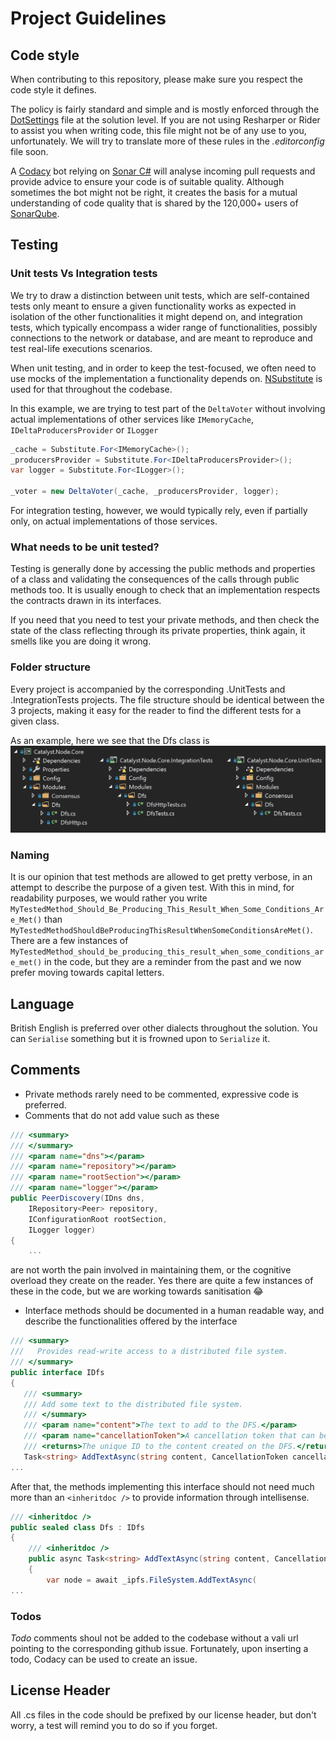 # Project Guidelines

## Code style

When contributing to this repository, please make sure you respect the code style it defines.

The policy is fairly standard and simple and is mostly enforced through the [DotSettings](https://github.com/catalyst-network/Catalyst.Node/blob/develop/src/Catalyst.sln.DotSettings) file at the solution level. If you are not using Resharper or Rider to assist you when writing code, this file might not be of any use to you, unfortunately.  We will try to translate more of these rules in the _.editorconfig_ file soon.

A [Codacy](https://www.codacy.com) bot relying on [Sonar C#](https://github.com/SonarSource/sonar-dotnet) will analyse incoming pull requests and provide advice to ensure your code is of suitable quality. Although sometimes the bot might not be right, it creates the basis for a mutual understanding of code quality that is shared by the 120,000+ users of [SonarQube](https://www.sonarqube.org).

## Testing

### Unit tests Vs Integration tests

We try to draw a distinction between unit tests, which are self-contained tests only meant to ensure a given functionality works as expected in isolation of the other functionalities it might depend on, and integration tests, which typically encompass a wider range of functionalities, possibly connections to the network or database, and are meant to reproduce and test real-life executions scenarios.

When unit testing, and in order to keep the test-focused, we often need to use mocks of the implementation a functionality depends on. [NSubstitute](https://nsubstitute.github.io/) is used for that throughout the codebase.

In this example, we are trying to test part of the `DeltaVoter` without involving actual implementations of other services like `IMemoryCache`, `IDeltaProducersProvider` or `ILogger`
```csharp
_cache = Substitute.For<IMemoryCache>();
_producersProvider = Substitute.For<IDeltaProducersProvider>();
var logger = Substitute.For<ILogger>();

_voter = new DeltaVoter(_cache, _producersProvider, logger);
```

For integration testing, however, we would typically rely, even if partially only, on actual implementations of those services.

### What needs to be unit tested?
Testing is generally done by accessing the public methods and properties of a class and validating the consequences of the calls through public methods too. It is usually enough to check that an implementation respects the contracts drawn in its interfaces.

If you need that you need to test your private methods, and then check the state of the class reflecting through its private properties, think again, it smells like you are doing it wrong.

### Folder structure

Every project is accompanied by the corresponding .UnitTests and .IntegrationTests projects. The file structure should be identical between the 3 projects, making it easy for the reader to find the different tests for a given class.

As an example, here we see that the Dfs class is 
![project-structure](./Documentation/images/project-structure.png)



### Naming
It is our opinion that test methods are allowed to get pretty verbose, in an attempt to describe the purpose of a given test. With this in mind, for readability purposes, we would rather you write `MyTestedMethod_Should_Be_Producing_This_Result_When_Some_Conditions_Are_Met()` than `MyTestedMethodShouldBeProducingThisResultWhenSomeConditionsAreMet()`.
There are a few instances of `MyTestedMethod_should_be_producing_this_result_when_some_conditions_are_met()` in the code, but they are a reminder from the past and we now prefer moving towards capital letters.

## Language

British English is preferred over other dialects throughout the solution. You can `Serialise` something but it is frowned upon to `Serialize` it.

## Comments

- Private methods rarely need to be commented, expressive code is preferred.
- Comments that do not add value such as these

``` csharp
/// <summary>
/// </summary>
/// <param name="dns"></param>
/// <param name="repository"></param>
/// <param name="rootSection"></param>
/// <param name="logger"></param>
public PeerDiscovery(IDns dns,
    IRepository<Peer> repository,
    IConfigurationRoot rootSection,
    ILogger logger)
{
    ...
```
 are not worth the pain involved in maintaining them, or the cognitive overload they create on the reader. Yes there are quite a few instances of these in the code, but we are working towards sanitisation 😂
 
 - Interface methods should be documented in a human readable way, and describe the functionalities offered by the interface
 ``` csharp
/// <summary>
///   Provides read-write access to a distributed file system.
/// </summary>
public interface IDfs
{
    /// <summary>
    /// Add some text to the distributed file system.
    /// </summary>
    /// <param name="content">The text to add to the DFS.</param>
    /// <param name="cancellationToken">A cancellation token that can be used to cancel the work.</param>
    /// <returns>The unique ID to the content created on the DFS.</returns>
    Task<string> AddTextAsync(string content, CancellationToken cancellationToken = default);
...
```
After that, the methods implementing this interface should not need much more than an `<inheritdoc />` to provide information through intellisense.
```csharp
/// <inheritdoc />
public sealed class Dfs : IDfs
{
    /// <inheritdoc />
    public async Task<string> AddTextAsync(string content, CancellationToken cancellationToken = default)
    {
        var node = await _ipfs.FileSystem.AddTextAsync(
...
```

### Todos
_Todo_ comments shoul not be added to the codebase without a vali url pointing to the corresponding github issue. Fortunately, upon inserting a todo, Codacy can be used to create an issue.

## License Header

All .cs files in the code should be prefixed by our license header, but don't worry, a test will remind you to do so if you forget.